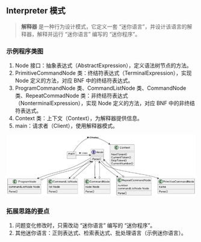 ## Interpreter 模式

> **解释器** 是一种行为设计模式，它定义一套 “迷你语言”，并设计该语言的解释器，解释并运行 “迷你语言” 编写的 “迷你程序”。

### 示例程序类图

1. Node 接口：抽象表达式（AbstractExpression），定义语法树节点的方法。
2. PrimitiveCommandNode 类：终结符表达式（TerminalExpression），实现 Node 定义的方法，对应 BNF 中的终结符表达式。
3. ProgramCommandNode 类、CommandListNode 类、CommandNode 类、RepeatCommadNode 类：非终结符表达式（NonterminalExpression），实现 Node 定义的方法，对应 BNF 中的非终结符表达式。
4. Context 类：上下文（Context），为解释器提供信息。
5. main：请求者（Client），使用解释器模式。

![interpreter](./interpreter.png)



### 拓展思路的要点

1. 问题变化修改时，只需改动 “迷你语言” 编写的 “迷你程序”。
2. 其他迷你语言：正则表达式、检索表达式、批处理语言（示例迷你语言）。